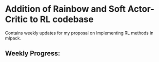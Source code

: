# Addition of Rainbow and Soft Actor-Critic to RL codebase
Contains weekly updates for my proposal on Implementing RL methods in mlpack.

## Weekly Progress:
